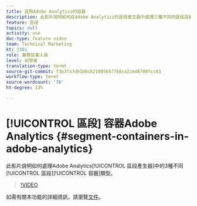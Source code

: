 ```yaml
---
title: 區隔Adobe Analytics的容器
description: 此影片說明如何在Adobe Analytics的區段產生器中處理三種不同的區段容器類型。
feature: 區段
topics: null
activity: use
doc-type: feature video
team: Technical Marketing
kt: 2301
role: 業務從業人員
level: 初學者
translation-type: tm+mt
source-git-commit: f3b3fa7d91b0cb21005b57768ca23ed6700fcc03
workflow-type: tm+mt
source-wordcount: '76'
ht-degree: 13%

---
```



# [!UICONTROL 區段]  容器Adobe Analytics  {#segment-containers-in-adobe-analytics}

此影片說明如何處理Adobe Analytics[!UICONTROL 區段產生器]中的3種不同[!UICONTROL 區段][!UICONTROL 容器]類型。

>[!VIDEO](https://video.tv.adobe.com/v/25401/?quality=12)

如需有關本功能的詳細資訊，請瀏覽[文件](https://marketing.adobe.com/resources/help/en_US/analytics/segment/index.html?f=seg_build_ui)。
